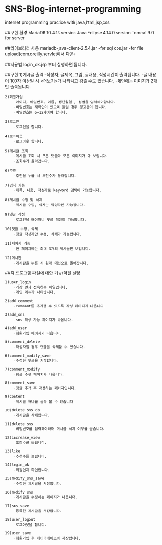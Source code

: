 # SNS-Blog-internet-programming
internet programming practice with java,html,jsp,css

##구현 환경
MariaDB 10.4.13 version
Java Eclipse 4.14.0 version
Tomcat 9.0 for server


##라이브러리 사용
mariadb-java-client-2.5.4.jar
  -for sql
cos.jar
  -for file upload(com.oreilly.servlet에서 다운)
  

##사용법
login_ok.jsp 부터 실행하면 됩니다.

##구현
  1)게시글 출력
	  -작성자, 글제목, 그림, 글내용, 작성시간이 출력됩니다.
		-글 내용이 100자 이상일 시 <더보기>가 나타나고 감출 수도 있습니다.
		-메인에는 이미지가 2개만 출력됩니다.

	2)회원가입
		-아이디, 비밀번호, 이름, 생년월일 , 성별을 입력해야합니다.
		-비밀번호는 재확인이 있으며 틀릴 경우 경고문이 뜹니다.
		-비밀번호는 6~12자여야 합니다.
	
	3)로그인
		-로그인을 합니다.
	
	4)로그아웃
		-로그아웃 합니다.
	
	5)게시글 조회
		-게시글 조회 시 모든 댓글과 모든 이미지가 다 보입니다.
		-조회수가 올라갑니다.

	6)추천
		-추천을 누를 시 추천수가 올라갑니다.
	
	7)검색 기능
		-제목, 내용, 작성자로 keyword 검색이 가능합니다.
		
	8)게시글 수정 및 삭제
		-게시글 수정, 삭제는 작성자만 가능합니다.
	
	9)댓글 작성
		-로그인을 해야마나 댓글 작성이 가능합니다.

	10)댓글 수정, 삭제
		-댓글 작성자만 수정, 삭제가 가능합니다.

	11)페이지 기능
		-한 페이지에는 최대 3개의 게시물만 보입니다.

	12)게시판
		-게시판을 누를 시 원래 메인으로 돌아갑니다.
    
##각 프로그램 파일에 대한 기능/역할 설명
	
	1)user_login
		-가장 먼저 접속하는 파일입니다.
		-메인 메뉴가 나타납니다.
	
	2)add_comment
		-comment를 추가할 수 있도록 작성 페이지가 나옵니다.

	3)add_sns
		-sns 작성 가능 페이지가 나옵니다.
	
	4)add_user
		-회원가입 페이지가 나옵니다.
	
	5)comment_delete
		-작성자일 경우 댓글을 삭제할 수 있습니다.

	6)comment_modify_save
		-수정한 댓글을 저장합니다.

	7)comment_modify
		-댓글 수정 페이지가 나옵니다.

	8)comment_save
		-댓글 추가 후 저장하는 페이지입니다.

	9)content
		-게시글 하나를 골라 볼 수 있습니다.

	10)delete_sns_do
		-게시글을 삭제합니다.
	
	11)delete_sns
		-비밀번호를 입력해야하며 게시글 삭제 여부를 묻습니다.

	12)increase_view
		-조회수를 늘립니다.
	
	13)like
		-추천수를 늘립니다.

	14)login_ok
		-회원인지 확인합니다.

	15)modify_sns_save
		-수정한 게시글을 저장합니다.

	16)modify_sns
		-게시글을 수정하는 페이지가 나옵니다.
    
	17)sns_save
		-등록한 게시글을 저장합니다.
	
	18)user_logout
		-로그아웃을 합니다.
	
	19)user_save
		-회원가입 후 데이터베이스에 저장합니다.
